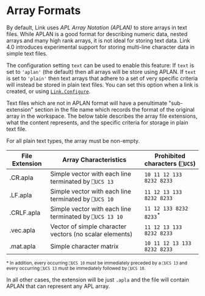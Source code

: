 # Array Formats

By default, Link uses *APL Array Notation (APLAN)* to store arrays in text files. While APLAN is a good format for describing numeric data, nested arrays and many high rank arrays, it is not ideal for storing text data. Link 4.0 introduces experimental support for storing multi-line character data in simple text files.

The configuration setting `text` can be used to enable this feature: If `text` is set to `'aplan'` (the default) then all arrays will be store using APLAN. If `text` is set to `'plain'` then text arrays that adhere to a set of very specific criteria will instead be stored in plain text files. You can set this option when a link is created, or using [`Link.Configure`](../API/Link.Configure).

Text files which are not in APLAN format will have a penultimate "sub-extension" section in the file name which records the format of the original array in the workspace. The below table describes the array file extensions, what the content represents, and the specific criteria for storage in plain text file.

For all plain text types, the array must be non-empty.

| File Extension | Array Characteristics                                  | Prohibited characters (`⎕UCS`)
| -------------- | ------------------------------------------------------ | ------------------------------
| .CR.apla       | Simple vector with each line terminated by `⎕UCS 13`   | `10 11 12 133 8232 8233`
| .LF.apla       | Simple vector with each line terminated by `⎕UCS 10`   | `11 12 13 133 8232 8233`
| .CRLF.apla     | Simple vector with each line terminated by `⎕UCS 13 10`| `11 12 133 8232 8233`<sup>*</sup>
| .vec.apla      | Vector of simple character vectors (no scalar elements)| `11 12 13 133 8232 8233`
| .mat.apla      | Simple character matrix                                | `10 11 12 13 133 8232 8233`

<sup>* In addition, every occurring `⎕UCS 10` must be immediately preceded by a `⎕UCS 13` and every occurring `⎕UCS 13` must be immediately followed by `⎕UCS 10`.</sup>

In all other cases, the extension will be just `.apla` and the file will contain APLAN that can represent any APL array.
